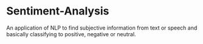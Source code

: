 # Sentiment-Analysis
An application of NLP to find subjective information from text or speech and basically classifying to positive, negative or neutral. 
